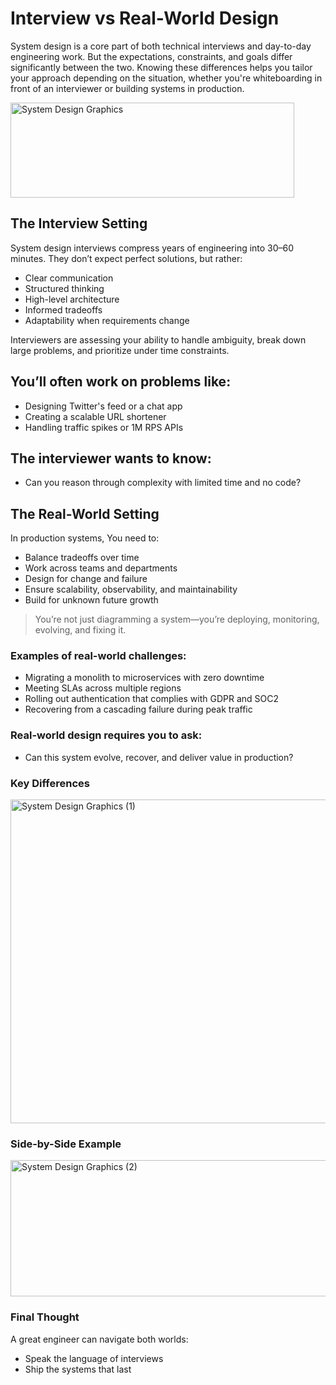 
# Interview vs Real-World Design
System design is a core part of both technical interviews and day-to-day engineering work. But the expectations, constraints, and goals differ significantly between the two. Knowing these differences helps you tailor your approach depending on the situation, whether you're whiteboarding in front of an interviewer or building systems in production.
<br/>
<div>
<img width="454" height="152" alt="System Design Graphics" src="https://github.com/user-attachments/assets/279aa98f-ce6e-477b-a5a7-3285b8d5b30e" />
</div>

## The Interview Setting
System design interviews compress years of engineering into 30–60 minutes. They don’t expect perfect solutions, but rather:
- Clear communication
- Structured thinking
- High-level architecture
- Informed tradeoffs
- Adaptability when requirements change

Interviewers are assessing your ability to handle ambiguity, break down large problems, and prioritize under time constraints.

## You’ll often work on problems like:
- Designing Twitter's feed or a chat app
- Creating a scalable URL shortener
- Handling traffic spikes or 1M RPS APIs

## The interviewer wants to know:
- Can you reason through complexity with limited time and no code?

## The Real-World Setting
In production systems, You need to:

- Balance tradeoffs over time
- Work across teams and departments
- Design for change and failure
- Ensure scalability, observability, and maintainability
- Build for unknown future growth

> You’re not just diagramming a system—you’re deploying, monitoring, evolving, and fixing it.

### Examples of real-world challenges:
- Migrating a monolith to microservices with zero downtime
- Meeting SLAs across multiple regions
- Rolling out authentication that complies with GDPR and SOC2
- Recovering from a cascading failure during peak traffic
### Real-world design requires you to ask:
- Can this system evolve, recover, and deliver value in production?

### Key Differences
<img width="864" height="518" alt="System Design Graphics (1)" src="https://github.com/user-attachments/assets/413fcff3-ca99-45ca-845c-48772bff4195" />

### Side-by-Side Example
<img width="864" height="218" alt="System Design Graphics (2)" src="https://github.com/user-attachments/assets/0b4d7556-61a0-4bb4-8f6d-6aa2d54c315e" />

### Final Thought
A great engineer can navigate both worlds:
- Speak the language of interviews
- Ship the systems that last
